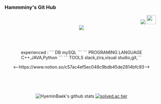 ### Hammminy's Git Hub

<div align = "right">
<a href="https://hits.seeyoufarm.com"><img src="https://hits.seeyoufarm.com/api/count/incr/badge.svg?url=https%3A%2F%2Fgithub.com%2FHyeminBaek&count_bg=%23AFA1B4&title_bg=%236A5282&icon=cplusplus.svg&icon_color=%23FFFFFF&title=HITS&edge_flat=true"/></a>
<a href="https://instagram.com/bacccine"><img height="30" src="https://github.com/WaylonWalker/WaylonWalker/blob/main/icon/instagram.jpg?raw=true"></a>&nbsp;&nbsp;
</div>
 
<div align = "center">
  <img src="https://i.pinimg.com/originals/1a/bb/e9/1abbe9b61eac9e87c845c4f2e1ea1356.gif" ></img>
</div>

<div align ="center">
 </br></br></br>
 <p>
 experienced :
 ``` DB mySQL ``` ``` PROGRAMING LANGUAGE C++,JAVA,Python ```
 ``` TOOLS slack,zira,visual studio,git,```
 </p>
 <p>
 
 <p>
<--https://www.notion.so/c57ac4ef5ec048c9bdb45de2814bfc93-->
</p>
 </br></br></br>
</div>

<div align = "center">
 
![HyeminBaek's github stats](https://github-readme-stats.vercel.app/api?username=HyeminBaek&theme=light&show_icons=true)
[![solved.ac tier](http://mazassumnida.wtf/api/generate_badge?boj=bhm7266)](https://solved.ac/bhm7266)
</div>
